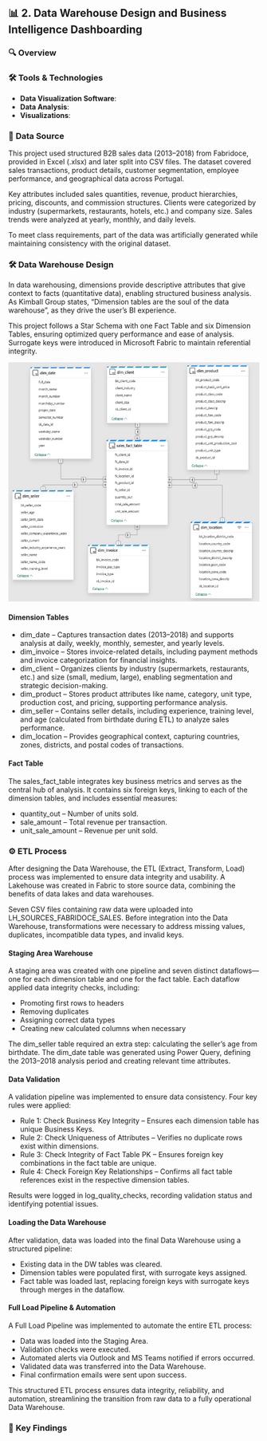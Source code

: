 ## 📊 **2. Data Warehouse Design and Business Intelligence Dashboarding**

### 🔍 **Overview**


### 🛠️ **Tools & Technologies**

- **Data Visualization Software**: 
- **Data Analysis**: 
- **Visualizations**:
  
### 📂 **Data Source**

This project used structured B2B sales data (2013–2018) from Fabridoce, provided in Excel (.xlsx) and later split into CSV files. The dataset covered sales transactions, product details, customer segmentation, employee performance, and geographical data across Portugal.

Key attributes included sales quantities, revenue, product hierarchies, pricing, discounts, and commission structures. Clients were categorized by industry (supermarkets, restaurants, hotels, etc.) and company size. Sales trends were analyzed at yearly, monthly, and daily levels.

To meet class requirements, part of the data was artificially generated while maintaining consistency with the original dataset. 

### 🛠️ **Data Warehouse Design**

In data warehousing, dimensions provide descriptive attributes that give context to facts (quantitative data), enabling structured business analysis. As Kimball Group states, “Dimension tables are the soul of the data warehouse”, as they drive the user’s BI experience.

This project follows a Star Schema with one Fact Table and six Dimension Tables, ensuring optimized query performance and ease of analysis. Surrogate keys were introduced in Microsoft Fabric to maintain referential integrity.

<div align="center">
  <img src="https://github.com/ruben-machado/University-Projects/blob/main/2.%20Data%20Warehouse%20Design%20and%20Business%20Intelligence%20Dashboarding/Star_Schema.jpg" alt="image alt" width="550" height="480">
</div>

#### **Dimension Tables**

- dim_date – Captures transaction dates (2013–2018) and supports analysis at daily, weekly, monthly, semester, and yearly levels.
- dim_invoice – Stores invoice-related details, including payment methods and invoice categorization for financial insights.
- dim_client – Organizes clients by industry (supermarkets, restaurants, etc.) and size (small, medium, large), enabling segmentation and strategic decision-making.
- dim_product – Stores product attributes like name, category, unit type, production cost, and pricing, supporting performance analysis.
- dim_seller – Contains seller details, including experience, training level, and age (calculated from birthdate during ETL) to analyze sales performance.
- dim_location – Provides geographical context, capturing countries, zones, districts, and postal codes of transactions.

#### **Fact Table**

The sales_fact_table integrates key business metrics and serves as the central hub of analysis. It contains six foreign keys, linking to each of the dimension tables, and includes essential measures:

- quantity_out – Number of units sold.
- sale_amount – Total revenue per transaction.
- unit_sale_amount – Revenue per unit sold.

###  ⚙️ **ETL Process**

After designing the Data Warehouse, the ETL (Extract, Transform, Load) process was implemented to ensure data integrity and usability. A Lakehouse was created in Fabric to store source data, combining the benefits of data lakes and data warehouses.

Seven CSV files containing raw data were uploaded into LH_SOURCES_FABRIDOCE_SALES. Before integration into the Data Warehouse, transformations were necessary to address missing values, duplicates, incompatible data types, and invalid keys.

#### **Staging Area Warehouse**

A staging area was created with one pipeline and seven distinct dataflows—one for each dimension table and one for the fact table. Each dataflow applied data integrity checks, including:

- Promoting first rows to headers
- Removing duplicates
- Assigning correct data types
- Creating new calculated columns when necessary

The dim_seller table required an extra step: calculating the seller’s age from birthdate. The dim_date table was generated using Power Query, defining the 2013–2018 analysis period and creating relevant time attributes.

#### **Data Validation**

A validation pipeline was implemented to ensure data consistency. Four key rules were applied:

- Rule 1: Check Business Key Integrity – Ensures each dimension table has unique Business Keys.
- Rule 2: Check Uniqueness of Attributes – Verifies no duplicate rows exist within dimensions.
- Rule 3: Check Integrity of Fact Table PK – Ensures foreign key combinations in the fact table are unique.
- Rule 4: Check Foreign Key Relationships – Confirms all fact table references exist in the respective dimension tables.

Results were logged in log_quality_checks, recording validation status and identifying potential issues.

#### **Loading the Data Warehouse**

After validation, data was loaded into the final Data Warehouse using a structured pipeline:

- Existing data in the DW tables was cleared.
- Dimension tables were populated first, with surrogate keys assigned.
- Fact table was loaded last, replacing foreign keys with surrogate keys through merges in the dataflow.

#### **Full Load Pipeline & Automation**

A Full Load Pipeline was implemented to automate the entire ETL process:

- Data was loaded into the Staging Area.
- Validation checks were executed.
- Automated alerts via Outlook and MS Teams notified if errors occurred.
- Validated data was transferred into the Data Warehouse.
- Final confirmation emails were sent upon success.

This structured ETL process ensures data integrity, reliability, and automation, streamlining the transition from raw data to a fully operational Data Warehouse.

### 🚀 **Key Findings**
